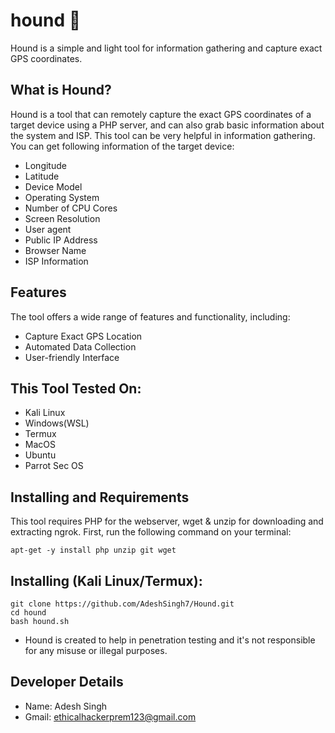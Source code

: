 # hound 🐶

Hound is a simple and light tool for information gathering and capture exact GPS coordinates.

## What is Hound?

Hound is a tool that can remotely capture the exact GPS coordinates of a target device using a PHP server, and can also grab basic information about the system and ISP. This tool can be very helpful in information gathering. You can get following information of the target device:

- Longitude
- Latitude
- Device Model
- Operating System
- Number of CPU Cores
- Screen Resolution
- User agent
- Public IP Address
- Browser Name
- ISP Information

## Features

The tool offers a wide range of features and functionality, including:

- Capture Exact GPS Location
- Automated Data Collection
- User-friendly Interface

## This Tool Tested On:

- Kali Linux
- Windows(WSL)
- Termux
- MacOS
- Ubuntu
- Parrot Sec OS

## Installing and Requirements

This tool requires PHP for the webserver, wget & unzip for downloading and extracting ngrok. First, run the following command on your terminal:

`apt-get -y install php unzip git wget`

## Installing (Kali Linux/Termux):

```
git clone https://github.com/AdeshSingh7/Hound.git
cd hound
bash hound.sh
```

- Hound is created to help in penetration testing and it's not responsible for any misuse or illegal purposes.

## Developer Details

- Name: Adesh Singh
- Gmail: ethicalhackerprem123@gmail.com
